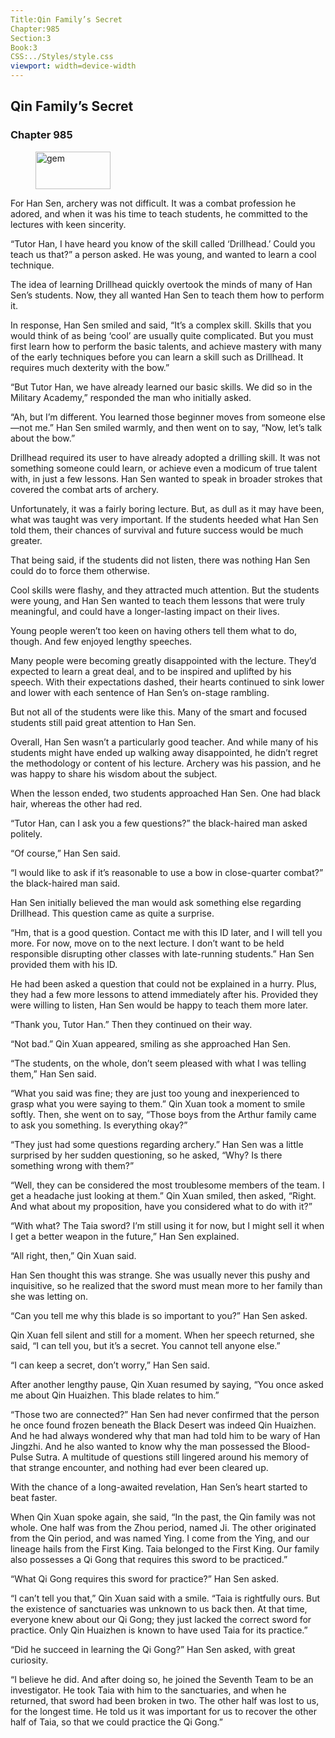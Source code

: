 ```yaml
---
Title:Qin Family’s Secret 
Chapter:985 
Section:3 
Book:3 
CSS:../Styles/style.css 
viewport: width=device-width
---
```

  
## Qin Family’s Secret
### Chapter 985
  
<figure>
	<img src="../Images/gem.gif" alt="gem" id="gem" width="120" height="60" />
</figure>
  

  
For Han Sen, archery was not difficult. It was a combat profession he adored, and when it was his time to teach students, he committed to the lectures with keen sincerity.

“Tutor Han, I have heard you know of the skill called ‘Drillhead.’ Could you teach us that?” a person asked. He was young, and wanted to learn a cool technique.

The idea of learning Drillhead quickly overtook the minds of many of Han Sen’s students. Now, they all wanted Han Sen to teach them how to perform it.

In response, Han Sen smiled and said, “It’s a complex skill. Skills that you would think of as being ‘cool’ are usually quite complicated. But you must first learn how to perform the basic talents, and achieve mastery with many of the early techniques before you can learn a skill such as Drillhead. It requires much dexterity with the bow.”

“But Tutor Han, we have already learned our basic skills. We did so in the Military Academy,” responded the man who initially asked.

“Ah, but I’m different. You learned those beginner moves from someone else—not me.” Han Sen smiled warmly, and then went on to say, “Now, let’s talk about the bow.”

Drillhead required its user to have already adopted a drilling skill. It was not something someone could learn, or achieve even a modicum of true talent with, in just a few lessons. Han Sen wanted to speak in broader strokes that covered the combat arts of archery.

Unfortunately, it was a fairly boring lecture. But, as dull as it may have been, what was taught was very important. If the students heeded what Han Sen told them, their chances of survival and future success would be much greater.

That being said, if the students did not listen, there was nothing Han Sen could do to force them otherwise.

Cool skills were flashy, and they attracted much attention. But the students were young, and Han Sen wanted to teach them lessons that were truly meaningful, and could have a longer-lasting impact on their lives.

Young people weren’t too keen on having others tell them what to do, though. And few enjoyed lengthy speeches.

Many people were becoming greatly disappointed with the lecture. They’d expected to learn a great deal, and to be inspired and uplifted by his speech. With their expectations dashed, their hearts continued to sink lower and lower with each sentence of Han Sen’s on-stage rambling.

But not all of the students were like this. Many of the smart and focused students still paid great attention to Han Sen.

Overall, Han Sen wasn’t a particularly good teacher. And while many of his students might have ended up walking away disappointed, he didn’t regret the methodology or content of his lecture. Archery was his passion, and he was happy to share his wisdom about the subject.

When the lesson ended, two students approached Han Sen. One had black hair, whereas the other had red.

“Tutor Han, can I ask you a few questions?” the black-haired man asked politely.

“Of course,” Han Sen said.

“I would like to ask if it’s reasonable to use a bow in close-quarter combat?” the black-haired man said.

Han Sen initially believed the man would ask something else regarding Drillhead. This question came as quite a surprise.

“Hm, that is a good question. Contact me with this ID later, and I will tell you more. For now, move on to the next lecture. I don’t want to be held responsible disrupting other classes with late-running students.” Han Sen provided them with his ID.

He had been asked a question that could not be explained in a hurry. Plus, they had a few more lessons to attend immediately after his. Provided they were willing to listen, Han Sen would be happy to teach them more later.

“Thank you, Tutor Han.” Then they continued on their way.

“Not bad.” Qin Xuan appeared, smiling as she approached Han Sen.

“The students, on the whole, don’t seem pleased with what I was telling them,” Han Sen said.

“What you said was fine; they are just too young and inexperienced to grasp what you were saying to them.” Qin Xuan took a moment to smile softly. Then, she went on to say, “Those boys from the Arthur family came to ask you something. Is everything okay?”

“They just had some questions regarding archery.” Han Sen was a little surprised by her sudden questioning, so he asked, “Why? Is there something wrong with them?”

“Well, they can be considered the most troublesome members of the team. I get a headache just looking at them.” Qin Xuan smiled, then asked, “Right. And what about my proposition, have you considered what to do with it?”

“With what? The Taia sword? I’m still using it for now, but I might sell it when I get a better weapon in the future,” Han Sen explained.

“All right, then,” Qin Xuan said.

Han Sen thought this was strange. She was usually never this pushy and inquisitive, so he realized that the sword must mean more to her family than she was letting on.

“Can you tell me why this blade is so important to you?” Han Sen asked.

Qin Xuan fell silent and still for a moment. When her speech returned, she said, “I can tell you, but it’s a secret. You cannot tell anyone else.”

“I can keep a secret, don’t worry,” Han Sen said.

After another lengthy pause, Qin Xuan resumed by saying, “You once asked me about Qin Huaizhen. This blade relates to him.”

“Those two are connected?” Han Sen had never confirmed that the person he once found frozen beneath the Black Desert was indeed Qin Huaizhen. And he had always wondered why that man had told him to be wary of Han Jingzhi. And he also wanted to know why the man possessed the Blood-Pulse Sutra. A multitude of questions still lingered around his memory of that strange encounter, and nothing had ever been cleared up.

With the chance of a long-awaited revelation, Han Sen’s heart started to beat faster.

When Qin Xuan spoke again, she said, “In the past, the Qin family was not whole. One half was from the Zhou period, named Ji. The other originated from the Qin period, and was named Ying. I come from the Ying, and our lineage hails from the First King. Taia belonged to the First King. Our family also possesses a Qi Gong that requires this sword to be practiced.”

“What Qi Gong requires this sword for practice?” Han Sen asked.

“I can’t tell you that,” Qin Xuan said with a smile. “Taia is rightfully ours. But the existence of sanctuaries was unknown to us back then. At that time, everyone knew about our Qi Gong; they just lacked the correct sword for practice. Only Qin Huaizhen is known to have used Taia for its practice.”

“Did he succeed in learning the Qi Gong?” Han Sen asked, with great curiosity.

“I believe he did. And after doing so, he joined the Seventh Team to be an investigator. He took Taia with him to the sanctuaries, and when he returned, that sword had been broken in two. The other half was lost to us, for the longest time. He told us it was important for us to recover the other half of Taia, so that we could practice the Qi Gong.”